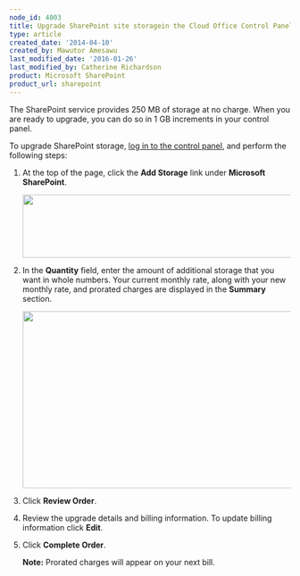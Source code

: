 ```yaml
---
node_id: 4003
title: Upgrade SharePoint site storagein the Cloud Office Control Panel
type: article
created_date: '2014-04-10'
created_by: Mawutor Amesawu
last_modified_date: '2016-01-26'
last_modified_by: Catherine Richardson
product: Microsoft SharePoint
product_url: sharepoint
---
```


The SharePoint service provides 250 MB of storage at no charge. When you
are ready to upgrade, you can do so in 1 GB increments in your control
panel.

To upgrade SharePoint storage, [log in to the control
panel](https://cp.rackspace.com), and perform the following steps:



1. At the top of the page, click the **Add Storage** link under **Microsoft SharePoint**.

    <img src="https://8026b2e3760e2433679c-fffceaebb8c6ee053c935e8915a3fbe7.ssl.cf2.rackcdn.com/field/image/SharePoint1.3.png" width="488" height="113" />

2. In the **Quantity** field, enter the amount of additional storage that you want in whole numbers. Your current monthly rate, along
    with your new monthly rate, and prorated charges are displayed in the **Summary** section.

    <img src="https://8026b2e3760e2433679c-fffceaebb8c6ee053c935e8915a3fbe7.ssl.cf2.rackcdn.com/field/image/SharePoint2.3.png" width="692" height="317" />

3. Click **Review Order**.

4. Review the upgrade details and billing information. To update billing information click **Edit**.

5. Click **Complete Order**.

    **Note:** Prorated charges will appear on your next bill.

